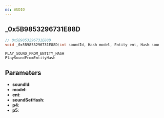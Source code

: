 ```yaml
---
ns: AUDIO
---
```

## _0x5B9853296731E88D

```c
// 0x5B9853296731E88D
void _0x5B9853296731E88D(int soundId, Hash model, Entity ent, Hash soundSetHash, Any p4, Any p5);
```

```
PLAY_SOUND_FROM_ENTITY_HASH
PlaySoundFromEntityHash
```

## Parameters
* **soundId**: 
* **model**: 
* **ent**: 
* **soundSetHash**: 
* **p4**: 
* **p5**: 

